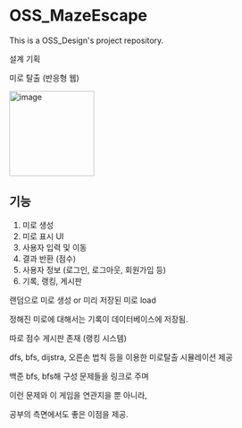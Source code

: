 # OSS_MazeEscape
This is a OSS_Design's project repository.

설계 기획

미로 탈출 (반응형 웹)

<img width="152" alt="image" src="https://github.com/user-attachments/assets/78089627-7e7b-40a9-ac4e-7439daacee2c" />

## 기능
1. 미로 생성
2. 미로 표시 UI
3. 사용자 입력 및 이동
4. 결과 반환 (점수)
5. 사용자 정보 (로그인, 로그아웃, 회원가입 등)
6. 기록, 랭킹, 게시판


랜덤으로 미로 생성 or 미리 저장된 미로 load

정해진 미로에 대해서는 기록이 데이터베이스에 저장됨.

따로 점수 게시판 존재 (랭킹 시스템)

dfs, bfs, dijstra, 오른손 법칙 등을 이용한 미로탈출 시뮬레이션 제공

백준 bfs, bfs해 구성 문제들을 링크로 주며

이런 문제와 이 게임을 연관지을 뿐 아니라,

공부의 측면에서도 좋은 이점을 제공.
